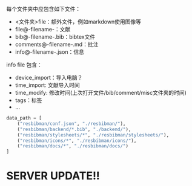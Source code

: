每个文件夹中应包含如下文件：
* <文件夹\>file：额外文件，例如markdown使用图像等
* file@-filename-：文献
* bib@-filename-.bib：bibtex文件
* comments@-filename-.md：批注
* info@-filename-.json：信息

info file 包含：
* device_import：导入电脑？
* time_import: 文献导入时间
* time_modify: 修改时间(上次打开文件/bib/comment/misc文件夹的时间)
* tags：标签
* ...

```python
data_path = [
    ("resbibman/conf.json", "./resbibman/"),
    ("resbibman/backend/*.bib", "./backend/"),
    ("resbibman/stylesheets/*", "./resbibman/stylesheets/"),
    ("resbibman/icons/*", "./resbibman/icons/"),
    ("resbibman/docs/*", "./resbibman/docs/")
]

```

# SERVER UPDATE!!
